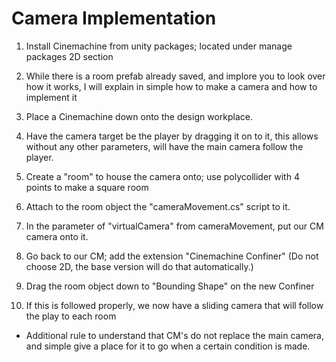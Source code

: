 # Camera Implementation

1. Install Cinemachine from unity packages; located under manage packages 2D section
2. While there is a room prefab already saved, and implore you to look over how it works, I will explain in simple how to make a camera and how to implement it
  1. Place a Cinemachine down onto the design workplace.
  2. Have the camera target be the player by dragging it on to it, this allows without any other parameters, will have the main camera follow the player.
  3. Create a "room" to house the camera onto; use polycollider with 4 points to make a square room
  4. Attach to the room object the "cameraMovement.cs" script to it.
  5. In the parameter of "virtualCamera" from cameraMovement, put our CM camera onto it.
  6. Go back to our CM; add the extension "Cinemachine Confiner" (Do not choose 2D, the base version will do that automatically.)
  7. Drag the room object down to "Bounding Shape" on the new Confiner

3. If this is followed properly, we now have a sliding camera that will follow the play to each room
- Additional rule to understand that CM's do not replace the main camera, and simple give a place for it to go when a certain condition is made.
